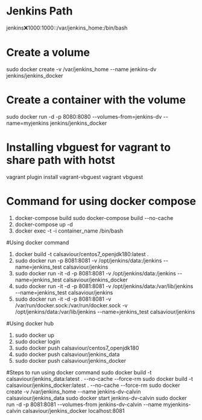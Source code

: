# Jenkins Path
jenkins:x:1000:1000::/var/jenkins_home:/bin/bash


# Create a volume
sudo docker create -v /var/jenkins_home --name jenkins-dv jenkins/jenkins_docker


# Create a container with the volume
 sudo docker run -d -p 8080:8080 --volumes-from=jenkins-dv --name=myjenkins jenkins/jenkins_docker


# Installing vbguest for vagrant to share path with hotst
vagrant plugin install vagrant-vbguest
vagrant vbguest

# Command for using docker compose
1. docker-compose build
sudo docker-compose build --no-cache
2. docker-compose up -d
3. docker exec -t -i container_name /bin/bash

#Using docker command
1. docker build -t calsaviour/centos7_openjdk180:latest .
2. sudo docker run -p 8081:8081 -v /opt/jenkins/data:/jenkins --name=jenkins_test calsaviour/jenkins
3. sudo docker run -it -d  -p 8081:8081 -v /opt/jenkins/data:/jenkins --name=jenkins_test calsaviour/jenkins_docker
4. sudo docker run -it -d  -p 8081:8081 -v /opt/jenkins/data:/var/lib/jenkins --name=jenkins_test calsaviour/jenkins
5. sudo docker run -it -d  -p 8081:8081 -v /var/run/docker.sock:/var/run/docker.sock -v /opt/jenkins/data:/var/lib/jenkins --name=jenkins_test calsaviour/jenkins



#Using docker hub
1. sudo docker up
2. sudo docker login
3. sudo docker push calsaviour/centos7_openjdk180
4. sudo docker push calsaviour/jenkins_data
5. sudo docker push calsaviour/jenkins_docker

#Steps to run using docker command
sudo docker build -t calsaviour/jenkins_data:latest . --no-cache --force-rm
sudo docker build -t calsaviour/jenkins_docker:latest . --no-cache --force-rm
sudo docker create -v /var/jenkins_home --name jenkins-dv-calvin calsaviour/jenkins_data
sudo docker start jenkins-dv-calvin
sudo docker run -d -p 8081:8081 --volumes-from jenkins-dv-calvin --name myjenkins-calvin calsaviour/jenkins_docker
localhost:8081

